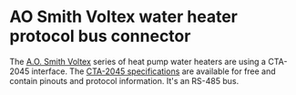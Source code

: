 # AO Smith Voltex water heater protocol bus connector

The [A.O. Smith Voltex](https://www.hotwater.com/water-heaters/residential/electric/proline/xe/voltex-hybrid-electric-heat-pump/) series of heat pump water heaters are using a CTA-2045 interface.
The [CTA-2045 specifications](https://shop.cta.tech/products/modular-communications-interface-for-energy-management) are available for free and contain pinouts and protocol information. 
It's an RS-485 bus.
